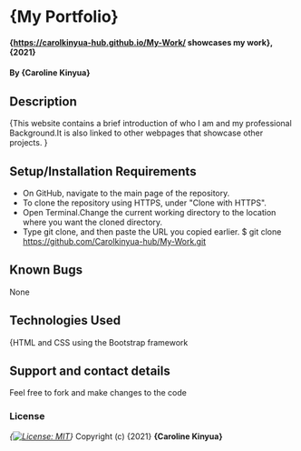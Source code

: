 # {My Portfolio}
#### {https://carolkinyua-hub.github.io/My-Work/ showcases my work}, {2021}
#### By **{Caroline Kinyua}**
## Description
{This website contains a brief introduction of who I am and my professional Background.It is also linked to other webpages that showcase other projects.
}
## Setup/Installation Requirements
* On GitHub, navigate to the main page of the repository.
* To clone the repository using HTTPS, under "Clone with HTTPS".
* Open Terminal.Change the current working directory to the location where you want the cloned directory.
* Type git clone, and then paste the URL you copied earlier.
$ git clone https://github.com/Carolkinyua-hub/My-Work.git

## Known Bugs
None 
## Technologies Used
{HTML and CSS using the Bootstrap framework
## Support and contact details
Feel free to fork and make changes to the code
### License
*{[![License: MIT](https://img.shields.io/badge/License-MIT-yellow.svg)](https://opensource.org/licenses/MIT)}*
Copyright (c) {2021} **{Caroline Kinyua}**